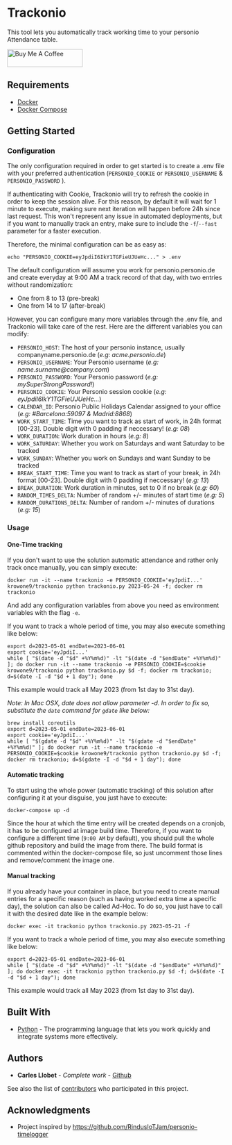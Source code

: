 # Trackonio

This tool lets you automatically track working time to your personio Attendance table.

<a href="https://www.buymeacoffee.com/carlesllobet" target="_blank"><img src="https://cdn.buymeacoffee.com/buttons/default-orange.png" alt="Buy Me A Coffee" height="41" width="174"></a>

## Requirements
- [Docker](https://docs.docker.com/get-docker/)
- [Docker Compose](https://docs.docker.com/get-started/08_using_compose/#install-docker-compose)

## Getting Started
### Configuration

The only configuration required in order to get started is to create a .env file with your preferred authentication (`PERSONIO_COOKIE` or `PERSONIO_USERNAME` & `PERSONIO_PASSWORD` ). 

If authenticating with Cookie, Trackonio will try to refresh the cookie in order to keep the session alive. For this reason, by default it will wait for 1 minute to execute, making sure next iteration will happen before 24h since last request.
This won't represent any issue in automated deployments, but if you want to manually track an entry, make sure to include the `-f`/`--fast` parameter for a faster execution.

Therefore, the minimal configuration can be as easy as:
```
echo "PERSONIO_COOKIE=eyJpdiI6IkY1TGFieUJUeHc..." > .env
```

The default configuration will assume you work for personio.personio.de and create everyday at 9:00 AM a track record of that day, with two entries without randomization:
* One from 8 to 13 (pre-break)
* One from 14 to 17 (after-break)

However, you can configure many more variables through the .env file, and Trackonio will take care of the rest.
Here are the different variables you can modify:

- `PERSONIO_HOST`: The host of your personio instance, usually companyname.personio.de (_e.g: acme.personio.de_)
- `PERSONIO_USERNAME`: Your Personio username (_e.g: name.surname<span>@</span>company.com_)
- `PERSONIO_PASSWORD`: Your Personio password (_e.g: mySuperStrongPassword!_)
- `PERSONIO_COOKIE`: Your Personio session cookie (_e.g: eyJpdiI6IkY1TGFieUJUeHc..._)
- `CALENDAR_ID`: Personio Public Holidays Calendar assigned to your office (_e.g: #Barcelona:59097 & Madrid:8868_)
- `WORK_START_TIME`: Time you want to track as start of work, in 24h format [00-23]. Double digit with 0 padding if neccessary! (_e.g: 08_)
- `WORK_DURATION`: Work duration in hours (_e.g: 8_)
- `WORK_SATURDAY`: Whether you work on Saturdays and want Saturday to be tracked
- `WORK_SUNDAY`: Whether you work on Sundays and want Sunday to be tracked
- `BREAK_START_TIME`: Time you want to track as start of your break, in 24h format [00-23]. Double digit with 0 padding if neccessary! (_e.g: 13_)
- `BREAK_DURATION`: Work duration in minutes, set to 0 if no break (_e.g: 60_)
- `RANDOM_TIMES_DELTA`: Number of random +/- minutes of start time (_e.g: 5_)
- `RANDOM_DURATIONS_DELTA`: Number of random +/- minutes of durations (_e.g: 15_)

### Usage

#### One-Time tracking
If you don't want to use the solution automatic attendance and rather only track once manually, you can simply execute:
```
docker run -it --name trackonio -e PERSONIO_COOKIE='eyJpdiI...' krowone9/trackonio python trackonio.py 2023-05-24 -f; docker rm trackonio
```

And add any configuration variables from above you need as environment variables with the flag `-e`.

If you want to track a whole period of time, you may also execute something like below:
```
export d=2023-05-01 endDate=2023-06-01
export cookie='eyJpdiI...'
while [ "$(date -d "$d" +%Y%m%d)" -lt "$(date -d "$endDate" +%Y%m%d)" ]; do docker run -it --name trackonio -e PERSONIO_COOKIE=$cookie krowone9/trackonio python trackonio.py $d -f; docker rm trackonio; d=$(date -I -d "$d + 1 day"); done
```

This example would track all May 2023 (from 1st day to 31st day).

*Note: In Mac OSX, date does not allow parameter -d. In order to fix so, substitute the `date` command for `gdate` like below:*
```
brew install coreutils
export d=2023-05-01 endDate=2023-06-01
export cookie='eyJpdiI...'
while [ "$(gdate -d "$d" +%Y%m%d)" -lt "$(gdate -d "$endDate" +%Y%m%d)" ]; do docker run -it --name trackonio -e PERSONIO_COOKIE=$cookie krowone9/trackonio python trackonio.py $d -f; docker rm trackonio; d=$(gdate -I -d "$d + 1 day"); done
```

#### Automatic tracking
To start using the whole power (automatic tracking) of this solution after configuring it at your disguise, you just have to execute:

```
docker-compose up -d
```

Since the hour at which the time entry will be created depends on a cronjob, it has to be configured at image build time.
Therefore, if you want to configure a different time (`9:00 AM` by default), you should pull the whole github repository and build the image from there.
The build format is commented within the docker-compose file, so just uncomment those lines and remove/comment the image one.

#### Manual tracking
If you already have your container in place, but you need to create manual entries for a specific reason (such as having worked extra time a specific day), the solution can also be called Ad-Hoc.
To do so, you just have to call it with the desired date like in the example below:

```
docker exec -it trackonio python trackonio.py 2023-05-21 -f
```

If you want to track a whole period of time, you may also execute something like below:
```
export d=2023-05-01 endDate=2023-06-01
while [ "$(date -d "$d" +%Y%m%d)" -lt "$(date -d "$endDate" +%Y%m%d)" ]; do docker exec -it trackonio python trackonio.py $d -f; d=$(date -I -d "$d + 1 day"); done
```

This example would track all May 2023 (from 1st day to 31st day).

## Built With

* [Python](https://www.python.org/) - The programming language that lets you work quickly and integrate systems more effectively.

## Authors

* **Carles Llobet** - *Complete work* - [Github](https://github.com/CarlesLlobet)

See also the list of [contributors](https://github.com/CarlesLlobet/Trackonio/contributors) who participated in this project.

## Acknowledgments

* Project inspired by https://github.com/RindusIoTJam/personio-timelogger
